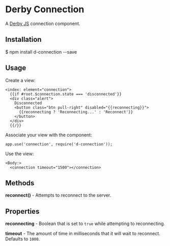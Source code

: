 Derby Connection
================

A [Derby JS](http://derbyjs.com) connection component.

Installation
------------

$ npm install d-connection --save

Usage
-----

Create a view:

    <index: element="connection">
      {{if #root.$connection.state === 'disconnected'}}
      <div class="alert">
        Disconnected
        <button class="btn pull-right" disabled="{{reconnecting}}">
          {{reconnecting ? 'Reconnecting...' : 'Reconnect'}}
        </button>
      </div>
      {{/}}

Associate your view with the component:

    app.use('connection', require('d-connection'));

Use the view:

    <Body:>
      <connection timeout="1500"></connection>

Methods
-------

**reconnect()** - Attempts to reconnect to the server.

Properties
----------

**reconnecting** - Boolean that is set to `true` while attempting to reconnecting.

**timeout** - The amount of time in milliseconds that it will wait to reconnect. Defaults to `1000`.
